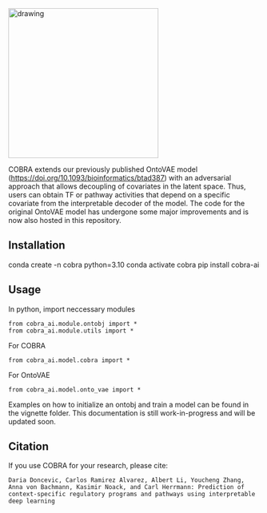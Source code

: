 <img src="https://github.com/user-attachments/assets/33ed7bfe-1192-4e9d-b199-19e423de0010" alt="drawing" width="300"/>

COBRA extends our previously published OntoVAE model (https://doi.org/10.1093/bioinformatics/btad387) with an adversarial approach that allows decoupling of covariates in the latent space. Thus, users can obtain TF or pathway activities that depend on a specific covariate from the interpretable decoder of the model. The code for the original OntoVAE model has undergone some major improvements and is now also hosted in this repository.

## Installation

conda create -n cobra python=3.10
conda activate cobra
pip install cobra-ai


## Usage

In python, import neccessary modules
```
from cobra_ai.module.ontobj import *
from cobra_ai.module.utils import *
```

For COBRA
```
from cobra_ai.model.cobra import *
```

For OntoVAE
```
from cobra_ai.model.onto_vae import *
```

Examples on how to initialize an ontobj and train a model can be found in the vignette folder. This documentation is still work-in-progress and will be updated soon.

## Citation

If you use COBRA for your research, please cite:
```
Daria Doncevic, Carlos Ramirez Alvarez, Albert Li, Youcheng Zhang, Anna von Bachmann, Kasimir Noack, and Carl Herrmann: Prediction of context-specific regulatory programs and pathways using interpretable deep learning
```


